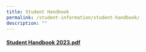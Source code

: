 ```yaml
---
title: Student Handbook
permalink: /student-information/student-handbook/
description: ""
---
```

<h4><u><a href="/files/Student%20Handbook%202023.pdf">Student Handbook 2023.pdf</a></u></h4>
